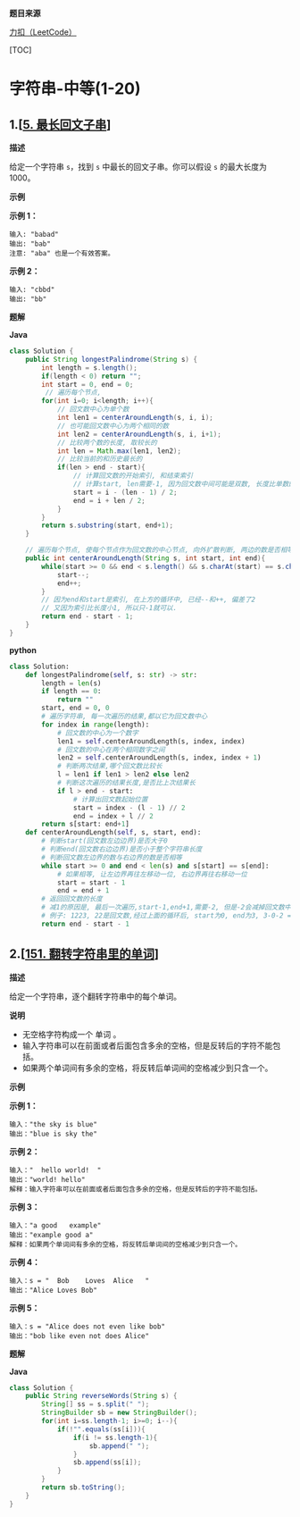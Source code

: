 **题目来源**

[力扣（LeetCode）](https://leetcode-cn.com/)

[TOC]



# 字符串-中等(1-20)

## 1.[[5. 最长回文子串](https://leetcode-cn.com/problems/longest-palindromic-substring/)]

**描述**

给定一个字符串 `s`，找到 `s` 中最长的回文子串。你可以假设 `s` 的最大长度为 1000。

**示例**

**示例 1：**

```
输入: "babad"
输出: "bab"
注意: "aba" 也是一个有效答案。
```

**示例 2：**

```
输入: "cbbd"
输出: "bb"
```

**题解**

**Java**

```java
class Solution {
    public String longestPalindrome(String s) {
        int length = s.length();
        if(length < 0) return "";
        int start = 0, end = 0;
         // 遍历每个节点,
        for(int i=0; i<length; i++){
            // 回文数中心为单个数
            int len1 = centerAroundLength(s, i, i);
            // 也可能回文数中心为两个相同的数
            int len2 = centerAroundLength(s, i, i+1);
            // 比较两个数的长度, 取较长的
            int len = Math.max(len1, len2);
            // 比较当前的和历史最长的
            if(len > end - start){
                // 计算回文数的开始索引, 和结束索引
                // 计算start, len需要-1, 因为回文数中间可能是双数, 长度比单数的多1,  
                start = i - (len - 1) / 2;
                end = i + len / 2;
            }
        }
        return s.substring(start, end+1);
    }

    // 遍历每个节点, 使每个节点作为回文数的中心节点, 向外扩散判断, 两边的数是否相等, 返回当前回文数的长度
    public int centerAroundLength(String s, int start, int end){
        while(start >= 0 && end < s.length() && s.charAt(start) == s.charAt(end)){
            start--;
            end++;
        }
        // 因为end和start是索引, 在上方的循环中, 已经--和++, 偏差了2
        // 又因为索引比长度小1, 所以只-1就可以.
        return end - start - 1;
    } 
}
```

**python**

```python
class Solution:
    def longestPalindrome(self, s: str) -> str:
        length = len(s)
        if length == 0:
            return ""
        start, end = 0, 0
        # 遍历字符串, 每一次遍历的结果,都以它为回文数中心
        for index in range(length):
            # 回文数的中心为一个数字
            len1 = self.centerAroundLength(s, index, index)
            # 回文数的中心在两个相同数字之间
            len2 = self.centerAroundLength(s, index, index + 1)
            # 判断两次结果,哪个回文数比较长
            l = len1 if len1 > len2 else len2
            # 判断这次遍历的结果长度,是否比上次结果长
            if l > end - start:
                # 计算出回文数起始位置
                start = index - (l - 1) // 2
                end = index + l // 2
        return s[start: end+1]
    def centerAroundLength(self, s, start, end):
        # 判断start(回文数左边边界)是否大于0
        # 判断end(回文数右边边界)是否小于整个字符串长度
        # 判断回文数左边界的数与右边界的数是否相等
        while start >= 0 and end < len(s) and s[start] == s[end]:
            # 如果相等, 让左边界再往左移动一位, 右边界再往右移动一位
            start = start - 1
            end = end + 1
        # 返回回文数的长度
        # 减1的原因是, 最后一次遍历,start-1,end+1,需要-2, 但是-2会减掉回文数中心的长度,所以-1
        # 例子: 1223, 22是回文数,经过上面的循环后, start为0, end为3, 3-0-2 = 1 而22的长度2,所以减1即可
        return end - start - 1
```

## 2.[[151. 翻转字符串里的单词](https://leetcode-cn.com/problems/reverse-words-in-a-string/)]

**描述**

给定一个字符串，逐个翻转字符串中的每个单词。

**说明**

- 无空格字符构成一个 单词 。
- 输入字符串可以在前面或者后面包含多余的空格，但是反转后的字符不能包括。
- 如果两个单词间有多余的空格，将反转后单词间的空格减少到只含一个。

**示例**

**示例 1：**

```
输入："the sky is blue"
输出："blue is sky the"
```

**示例 2：**

```
输入："  hello world!  "
输出："world! hello"
解释：输入字符串可以在前面或者后面包含多余的空格，但是反转后的字符不能包括。
```

**示例 3：**

```
输入："a good   example"
输出："example good a"
解释：如果两个单词间有多余的空格，将反转后单词间的空格减少到只含一个。
```

**示例 4：**

```
输入：s = "  Bob    Loves  Alice   "
输出："Alice Loves Bob"
```

**示例 5：**

```
输入：s = "Alice does not even like bob"
输出："bob like even not does Alice"
```

**题解**

**Java**

```java
class Solution {
    public String reverseWords(String s) {
        String[] ss = s.split(" ");
        StringBuilder sb = new StringBuilder();
        for(int i=ss.length-1; i>=0; i--){
            if(!"".equals(ss[i])){
                if(i != ss.length-1){
                    sb.append(" ");
                }
                sb.append(ss[i]);
            }
        }
        return sb.toString();
    }
}
```

